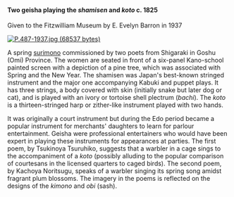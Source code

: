 #### Two geisha playing the _shamisen_ and _koto_ c.  1825  

Given to the Fitzwilliam Museum by E. Evelyn Barron in 1937

[![P.487-1937.jpg (68537 bytes)](P.487-1937.jpg)](KUN/kunp487.htm)

A spring [surimono](/theme/surimono-and-special-printing-effects) commissioned by two poets from Shigaraki in Goshu (Omi) Province. The women are seated in front of a six-panel Kano-school painted screen with a depiction of a pine tree, which was associated with Spring and the New Year. The shamisen was Japan's best-known stringed instrument and the major one accompanying Kabuki and puppet plays. It has three strings, a body covered with skin (initially snake but later dog or cat), and is played with an ivory or tortoise shell plectrum (_bachi_). The _koto_ is a thirteen-stringed harp or zither-like instrument played with two hands.

It was originally a court instrument but during the Edo period became a popular instrument for merchants' daughters to learn for parlour entertainment. Geisha were professional entertainers who would have been expert in playing these instruments for appearances at parties. The first poem, by Tsukinoya Tsuruhiko, suggests that a warbler in a cage sings to the accompaniment of a _koto_ (possibly alluding to the popular comparison of courtesans in the licensed quarters to caged birds). The second poem, by Kachoya Noritsugu, speaks of a warbler singing its spring song amidst fragrant plum blossoms. The imagery in the poems is reflected on the designs of the _kimono_ and _obi_ (sash).
